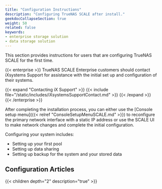 ```yaml
---
title: "Configuration Instructions"
description: "Configuring TrueNAS SCALE after install."
geekdocCollapseSection: true
weight: 50
related: false
keywords:
- enterprise storage solution
- data storage solution
---
```


This section provides instructions for users that are configuring TrueNAS SCALE for the first time.

{{< enterprise >}}
TrueNAS SCALE Enterprise customers should contact iXsystems Support for assistance with the initial set up and configuration of their systems.

{{< expand "Contacting iX Support" >}}
{{< include file="/static/includes/iXsystemsSupportContact.md" >}}
{{< /expand >}}
{{< /enterprise >}}

After completing the installation process, you can either use the [Console setup menu]({{< relref "ConsoleSetupMenuSCALE.md" >}}) to reconfigure the primary network interface with a static IP address or use the SCALE UI to make network changes and complete the initial configuration.

Configuring your system includes:

* Setting up your first pool
* Setting up data sharing
* Setting up backup for the system and your stored data

<div class="noprint">

## Configuration Articles

{{< children depth="2" description="true" >}}

</div>
